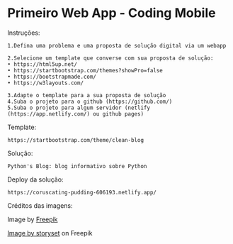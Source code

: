 # Primeiro Web App - Coding Mobile

Instruções:

    1.Defina uma problema e uma proposta de solução digital via um webapp

    2.Selecione um template que converse com sua proposta de solução:
    • https://html5up.net/
    • https://startbootstrap.com/themes?showPro=false
    • https://bootstrapmade.com/
    • https://w3layouts.com/

    3.Adapte o template para a sua proposta de solução 
    4.Suba o projeto para o github (https://github.com/) 
    5.Suba o projeto para algum servidor (netlify (https://app.netlify.com/) ou github pages)

Template:

    https://startbootstrap.com/theme/clean-blog


Solução: 

    Python's Blog: blog informativo sobre Python

Deploy da solução:

    https://coruscating-pudding-606193.netlify.app/


Créditos das imagens:

Image by <a href="https://www.freepik.com/free-vector/realistic-hand-drawn-vintage-snake-background_4231030.htm#query=python&position=22&from_view=search&track=sph">Freepik</a>

<a href="https://www.freepik.com/free-vector/application-programming-interface-concept-illustration_25625375.htm#query=programming&position=16&from_view=search&track=sph">Image by storyset</a> on Freepik